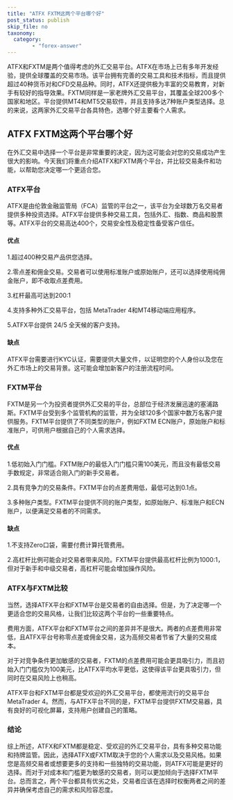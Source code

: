 ```yaml
---
title: "ATFX FXTM这两个平台哪个好"
post_status: publish
skip_file: no
taxonomy:
  category:
        - "forex-answer"
---
```


ATFX和FXTM是两个值得考虑的外汇交易平台。ATFX在市场上已有多年开发经验，提供全球覆盖的交易市场。该平台拥有完善的交易工具和技术指标，而且提供超过40种货币对和CFD交易品种。同时，ATFX还提供极为丰富的交易教育，对新手有较好的指导效果。FXTM同样是一家老牌外汇交易平台，其覆盖全球200多个国家和地区。平台提供MT4和MT5交易软件，并且支持多达7种账户类型选择。总的来说，这两家外汇交易平台各具特色，选哪个好主要看个人需求。

## ATFX FXTM这两个平台哪个好

在外汇交易中选择一个平台是非常重要的决定，因为这可能会对您的交易成功产生很大的影响。今天我们将重点介绍ATFX和FXTM两个平台，并比较交易条件和功能，以帮助您决定哪一个更适合您。

### ATFX平台

ATFX是由伦敦金融监管局（FCA）监管的平台之一，该平台为全球数万名交易者提供多种投资选择。ATFX平台提供多种交易工具，包括外汇、指数、商品和股票等。ATFX平台的交易高达400个，交易安全性及稳定性备受客户信任。

#### 优点

1.超过400种交易产品供您选择。

2.零点差和佣金交易。交易者可以使用标准账户或原始账户，还可以选择使用纯佣金账户，即不收取点差费用。

3.杠杆最高可达到200:1

4.支持多种外汇交易平台，包括 MetaTrader 4和MT4移动端应用程序。

5.ATFX平台提供 24/5 全天候的客户支持。

#### 缺点

ATFX平台需要进行KYC认证，需要提供大量文件，以证明您的个人身份以及您在外汇市场上的交易背景。这可能会增加新客户的注册流程时间。

### FXTM平台

FXTM是另一个为投资者提供外汇交易的平台，总部位于经济发展迅速的塞浦路斯。FXTM平台受到多个监管机构的监管，并为全球120多个国家中数万名客户提供服务。FXTM平台提供了不同类型的账户，例如FXTM ECN账户，原始账户和标准账户，可供用户根据自己的个人需求选择。

#### 优点

1.低初始入门门槛。FXTM账户的最低入门门槛只需100美元，而且没有最低交易手数规定，非常适合刚入门的新手交易者。

2.具有竞争力的交易条件。FXTM平台的点差费用低，最低可达到0.1点。

3.多种账户类型。FXTM平台提供不同的账户类型，如原始账户、标准账户和ECN账户，以便满足交易者的不同需求。

#### 缺点

1.不支持Zero口袋，需要付费计算托管费用。

2.高杠杆比例可能会对交易者带来风险。FXTM平台提供最高杠杆比例为1000:1，但对于新手和中级交易者，高杠杆可能会增加操作风险。

### ATFX与FXTM比较

当然，选择ATFX平台和FXTM平台是交易者的自由选择。但是，为了决定哪一个更适合您的交易风格，让我们比较这两个平台的一些重要特点。

费用方面，ATFX平台和FXTM平台之间的差异并不是很大。两者的点差费用非常低，且ATFX平台号称零点差或佣金交易，这为高频交易者节省了大量的交易成本。

对于对竞争条件更加敏感的交易者，FXTM的点差费用可能会更具吸引力，而且初始入门门槛仅为100美元，比ATFX平均水平更低，这使得该平台更具吸引力，但同时在交易风险上也稍高。

ATFX平台和FXTM平台都是受欢迎的外汇交易平台，都使用流行的交易平台MetaTrader 4。然而，与ATFX平台不同的是，FXTM平台提供FXTM交易器，具有良好的可视化屏幕，支持用户创建自己的策略。

### 结论

综上所述，ATFX和FXTM都是稳定、受欢迎的外汇交易平台，具有多种交易功能和持牌监管。因此，选择ATFX或FXTM取决于您的个人需求以及交易风格。如果您是高频交易者或想要更多的支持和一些独特的交易功能，则ATFX可能是更好的选择。而对于对成本和门槛更为敏感的交易者，则可以更加倾向于选择FXTM平台。总而言之，两个平台都具有优劣之处，交易者应该在选择时权衡两者之间的差异并确保考虑自己的需求和风险容忍度。